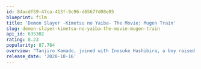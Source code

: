 ```yaml
---
id: 84acdf59-47ca-413f-9c96-d65677d08e85
blueprint: film
title: 'Demon Slayer -Kimetsu no Yaiba- The Movie: Mugen Train'
slug: demon-slayer-kimetsu-no-yaiba-the-movie-mugen-train
api_id: 635302
rating: 8.23
popularity: 87.784
overview: "Tanjiro Kamado, joined with Inosuke Hashibira, a boy raised by boars who wears a boar's head, and Zenitsu Agatsuma, a scared boy who reveals his true power when he sleeps, boards the Infinity Train on a new mission with the Fire Hashira, Kyojuro Rengoku, to defeat a demon who has been tormenting the people and killing the demon slayers who oppose it!"
release_date: '2020-10-16'
---
```

